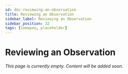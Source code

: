 ```yaml
---
id: doc-reviewing-an-observation
title: Reviewing an Observation
sidebar_label: Reviewing an Observation
sidebar_position: 32
tags: [comapeo, placeholder]
---
```


# Reviewing an Observation

*This page is currently empty. Content will be added soon.*
